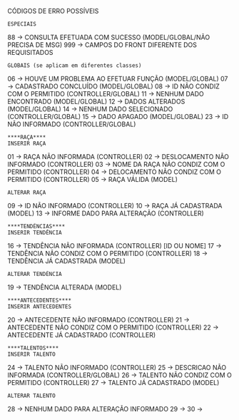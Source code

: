 CÓDIGOS DE ERRO POSSÍVEIS

    ESPECIAIS
88          -> CONSULTA EFETUADA COM SUCESSO (MODEL/GLOBAL/NÃO PRECISA DE MSG)
999         -> CAMPOS DO FRONT DIFERENTE DOS REQUISITADOS

    GLOBAIS (se aplicam em diferentes classes)
06          -> HOUVE UM PROBLEMA AO EFETUAR FUNÇÃO (MODEL/GLOBAL)
07          -> CADASTRADO CONCLUÍDO (MODEL/GLOBAL)
08          -> ID NÃO CONDIZ COM O PERMITIDO (CONTROLLER/GLOBAL)
11          -> NENHUM DADO ENCONTRADO (MODEL/GLOBAL)
12          -> DADOS ALTERADOS (MODEL/GLOBAL)
14          -> NENHUM DADO SELECIONADO (CONTROLLER/GLOBAL)
15          -> DADO APAGADO (MODEL/GLOBAL)
23          -> ID NÃO INFORMADO (CONTROLLER/GLOBAL)

    ****RAÇA****
    INSERIR RAÇA
01          -> RAÇA NÃO INFORMADA (CONTROLLER)
02          -> DESLOCAMENTO NÃO INFORMADO (CONTROLLER)
03          -> NOME DA RAÇA NÃO CONDIZ COM O PERMITIDO (CONTROLLER)
04          -> DELOCAMENTO NÃO CONDIZ COM O PERMITIDO (CONTROLLER)
05          -> RAÇA VÁLIDA (MODEL)

    ALTERAR RAÇA
09          -> ID NÃO INFORMADO (CONTROLLER)
10          -> RAÇA JÁ CADASTRADA (MODEL)
13          -> INFORME DADO PARA ALTERAÇÃO (CONTROLLER)

    ****TENDÊNCIAS****
    INSERIR TENDÊNCIA
16          -> TENDÊNCIA NÃO INFORMADA (CONTROLLER) [ID OU NOME]
17          -> TENDÊNCIA NÃO CONDIZ COM O PERMITIDO (CONTROLLER)
18          -> TENDÊNCIA JÁ CADASTRADA (MODEL)

    ALTERAR TENDÊNCIA
19          -> TENDÊNCIA ALTERADA (MODEL)

    ****ANTECEDENTES****
    INSERIR ANTECEDENTES
20          -> ANTECEDENTE NÃO INFORMADO (CONTROLLER)
21          -> ANTECEDENTE NÃO CONDIZ COM O PERMITIDO (CONTROLLER)
22          -> ANTECEDENTE JÁ CADASTRADO (CONTROLLER)

    ****TALENTOS****
    INSERIR TALENTO
24          -> TALENTO NÃO INFORMADO (CONTROLLER)
25          -> DESCRICAO NÃO INFORMADA (CONTROLLER/GLOBAL)
26          -> TALENTO NÃO CONDIZ COM O PERMITIDO (CONTROLLER)
27          -> TALENTO JÁ CADASTRADO (MODEL)

    ALTERAR TALENTO
28          -> NENHUM DADO PARA ALTERAÇÃO INFORMADO
29          -> 
30          -> 
